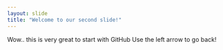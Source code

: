 ```yaml
---
layout: slide
title: "Welcome to our second slide!"
---
```

Wow.. this is very great to start with GitHub
Use the left arrow to go back!
